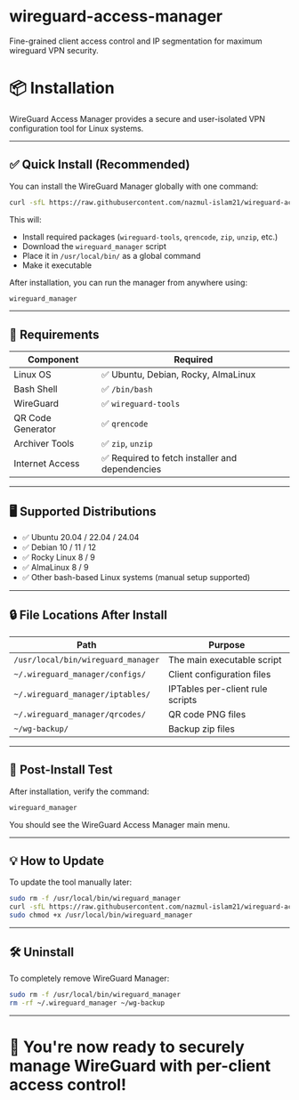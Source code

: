 # wireguard-access-manager
Fine-grained client access control and IP segmentation for maximum wireguard VPN security.

# 📦 Installation

WireGuard Access Manager provides a secure and user-isolated VPN configuration tool for Linux systems.

---

## ✅ Quick Install (Recommended)

You can install the WireGuard Manager globally with one command:

```bash
curl -sfL https://raw.githubusercontent.com/nazmul-islam21/wireguard-access-manager/main/wg-nstall.sh | sh -s
```

This will:

- Install required packages (`wireguard-tools`, `qrencode`, `zip`, `unzip`, etc.)
- Download the `wireguard_manager` script
- Place it in `/usr/local/bin/` as a global command
- Make it executable

After installation, you can run the manager from anywhere using:

```bash
wireguard_manager
```

---

## 🧱 Requirements

| Component          | Required                                     |
|--------------------|----------------------------------------------|
| Linux OS           | ✅ Ubuntu, Debian, Rocky, AlmaLinux           |
| Bash Shell         | ✅ `/bin/bash`                               |
| WireGuard          | ✅ `wireguard-tools`                         |
| QR Code Generator  | ✅ `qrencode`                                |
| Archiver Tools     | ✅ `zip`, `unzip`                            |
| Internet Access    | ✅ Required to fetch installer and dependencies |

---

## 🖥️ Supported Distributions

- ✅ Ubuntu 20.04 / 22.04 / 24.04
- ✅ Debian 10 / 11 / 12
- ✅ Rocky Linux 8 / 9
- ✅ AlmaLinux 8 / 9
- ✅ Other bash-based Linux systems (manual setup supported)

---

## 🔒 File Locations After Install

| Path                                | Purpose                          |
|-------------------------------------|----------------------------------|
| `/usr/local/bin/wireguard_manager`  | The main executable script       |
| `~/.wireguard_manager/configs/`     | Client configuration files       |
| `~/.wireguard_manager/iptables/`    | IPTables per-client rule scripts |
| `~/.wireguard_manager/qrcodes/`     | QR code PNG files                |
| `~/wg-backup/`                      | Backup zip files                 |

---

## 🧪 Post-Install Test

After installation, verify the command:

```bash
wireguard_manager
```

You should see the WireGuard Access Manager main menu.

---

## 💡 How to Update

To update the tool manually later:

```bash
sudo rm -f /usr/local/bin/wireguard_manager
curl -sfL https://raw.githubusercontent.com/nazmul-islam21/wireguard-access-manager/main/wireguard_manager.sh -o /usr/local/bin/wireguard_manager
sudo chmod +x /usr/local/bin/wireguard_manager
```

---

## 🛠 Uninstall

To completely remove WireGuard Manager:

```bash
sudo rm -f /usr/local/bin/wireguard_manager
rm -rf ~/.wireguard_manager ~/wg-backup
```

---

# 🚀 You're now ready to securely manage WireGuard with per-client access control!

